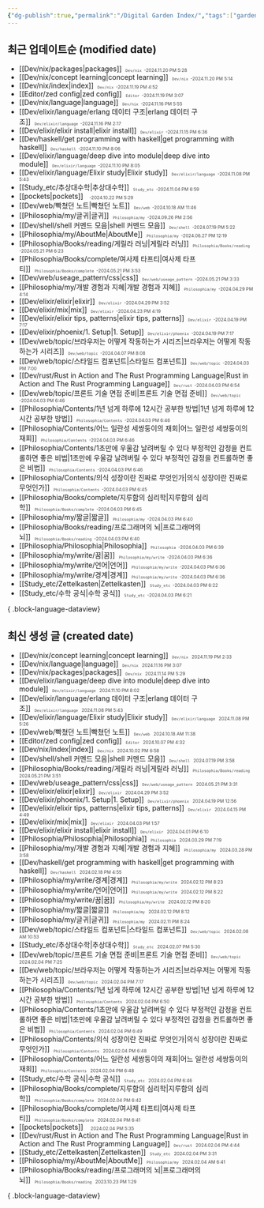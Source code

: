 ```yaml
---
{"dg-publish":true,"permalink":"/Digital Garden Index/","tags":["gardenEntry"]}
---
```




## 최근 업데이트순 (modified date)
- [[Dev/nix/packages\|packages]]<span style='font-size:0.65em; margin-left: 0.5rem;opacity:0.8;vertical-align: bottom;'>`Dev/nix `-2024.11.20 PM 5:28 </span>
- [[Dev/nix/concept learning\|concept learning]]<span style='font-size:0.65em; margin-left: 0.5rem;opacity:0.8;vertical-align: bottom;'>`Dev/nix `-2024.11.20 PM 5:14 </span>
- [[Dev/nix/index\|index]]<span style='font-size:0.65em; margin-left: 0.5rem;opacity:0.8;vertical-align: bottom;'>`Dev/nix `-2024.11.19 PM 4:52 </span>
- [[Editor/zed config\|zed config]]<span style='font-size:0.65em; margin-left: 0.5rem;opacity:0.8;vertical-align: bottom;'>`Editor `-2024.11.19 PM 3:07 </span>
- [[Dev/nix/language\|language]]<span style='font-size:0.65em; margin-left: 0.5rem;opacity:0.8;vertical-align: bottom;'>`Dev/nix `-2024.11.16 PM 5:55 </span>
- [[Dev/elixir/language/erlang 데이터 구조\|erlang 데이터 구조]]<span style='font-size:0.65em; margin-left: 0.5rem;opacity:0.8;vertical-align: bottom;'>`Dev/elixir/language `-2024.11.16 PM 2:17 </span>
- [[Dev/elixir/elixir install\|elixir install]]<span style='font-size:0.65em; margin-left: 0.5rem;opacity:0.8;vertical-align: bottom;'>`Dev/elixir `-2024.11.15 PM 6:36 </span>
- [[Dev/haskell/get programming with haskell\|get programming with haskell]]<span style='font-size:0.65em; margin-left: 0.5rem;opacity:0.8;vertical-align: bottom;'>`Dev/haskell `-2024.11.10 PM 8:06 </span>
- [[Dev/elixir/language/deep dive into module\|deep dive into module]]<span style='font-size:0.65em; margin-left: 0.5rem;opacity:0.8;vertical-align: bottom;'>`Dev/elixir/language `-2024.11.10 PM 8:05 </span>
- [[Dev/elixir/language/Elixir study\|Elixir study]]<span style='font-size:0.65em; margin-left: 0.5rem;opacity:0.8;vertical-align: bottom;'>`Dev/elixir/language `-2024.11.08 PM 5:43 </span>
- [[Study_etc/추상대수학\|추상대수학]]<span style='font-size:0.65em; margin-left: 0.5rem;opacity:0.8;vertical-align: bottom;'>`Study_etc `-2024.11.04 PM 6:59 </span>
- [[pockets\|pockets]]<span style='font-size:0.65em; margin-left: 0.5rem;opacity:0.8;vertical-align: bottom;'>` `-2024.10.22 PM 5:29 </span>
- [[Dev/web/빡쳤던 노트\|빡쳤던 노트]]<span style='font-size:0.65em; margin-left: 0.5rem;opacity:0.8;vertical-align: bottom;'>`Dev/web `-2024.10.18 AM 11:46 </span>
- [[Philosophia/my/글귀\|글귀]]<span style='font-size:0.65em; margin-left: 0.5rem;opacity:0.8;vertical-align: bottom;'>`Philosophia/my `-2024.09.26 PM 2:56 </span>
- [[Dev/shell/shell 커멘드 모음\|shell 커멘드 모음]]<span style='font-size:0.65em; margin-left: 0.5rem;opacity:0.8;vertical-align: bottom;'>`Dev/shell `-2024.07.19 PM 5:22 </span>
- [[Philosophia/my/AboutMe\|AboutMe]]<span style='font-size:0.65em; margin-left: 0.5rem;opacity:0.8;vertical-align: bottom;'>`Philosophia/my `-2024.06.27 PM 12:19 </span>
- [[Philosophia/Books/reading/게릴라 러닝\|게릴라 러닝]]<span style='font-size:0.65em; margin-left: 0.5rem;opacity:0.8;vertical-align: bottom;'>`Philosophia/Books/reading `-2024.05.21 PM 6:23 </span>
- [[Philosophia/Books/complete/여사제 타프티\|여사제 타프티]]<span style='font-size:0.65em; margin-left: 0.5rem;opacity:0.8;vertical-align: bottom;'>`Philosophia/Books/complete `-2024.05.21 PM 3:53 </span>
- [[Dev/web/useage_pattern/css\|css]]<span style='font-size:0.65em; margin-left: 0.5rem;opacity:0.8;vertical-align: bottom;'>`Dev/web/useage_pattern `-2024.05.21 PM 3:33 </span>
- [[Philosophia/my/개발 경험과 지혜\|개발 경험과 지혜]]<span style='font-size:0.65em; margin-left: 0.5rem;opacity:0.8;vertical-align: bottom;'>`Philosophia/my `-2024.04.29 PM 4:14 </span>
- [[Dev/elixir/elixir\|elixir]]<span style='font-size:0.65em; margin-left: 0.5rem;opacity:0.8;vertical-align: bottom;'>`Dev/elixir `-2024.04.29 PM 3:52 </span>
- [[Dev/elixir/mix\|mix]]<span style='font-size:0.65em; margin-left: 0.5rem;opacity:0.8;vertical-align: bottom;'>`Dev/elixir `-2024.04.23 PM 4:19 </span>
- [[Dev/elixir/elixir tips, patterns\|elixir tips, patterns]]<span style='font-size:0.65em; margin-left: 0.5rem;opacity:0.8;vertical-align: bottom;'>`Dev/elixir `-2024.04.19 PM 7:17 </span>
- [[Dev/elixir/phoenix/1. Setup\|1. Setup]]<span style='font-size:0.65em; margin-left: 0.5rem;opacity:0.8;vertical-align: bottom;'>`Dev/elixir/phoenix `-2024.04.19 PM 7:17 </span>
- [[Dev/web/topic/브라우저는 어떻게 작동하는가 시리즈\|브라우저는 어떻게 작동하는가 시리즈]]<span style='font-size:0.65em; margin-left: 0.5rem;opacity:0.8;vertical-align: bottom;'>`Dev/web/topic `-2024.04.07 PM 8:08 </span>
- [[Dev/web/topic/스타일드 컴포넌트\|스타일드 컴포넌트]]<span style='font-size:0.65em; margin-left: 0.5rem;opacity:0.8;vertical-align: bottom;'>`Dev/web/topic `-2024.04.03 PM 7:00 </span>
- [[Dev/rust/Rust in Action and The Rust Programming Language\|Rust in Action and The Rust Programming Language]]<span style='font-size:0.65em; margin-left: 0.5rem;opacity:0.8;vertical-align: bottom;'>`Dev/rust `-2024.04.03 PM 6:54 </span>
- [[Dev/web/topic/프론트 기술 면접 준비\|프론트 기술 면접 준비]]<span style='font-size:0.65em; margin-left: 0.5rem;opacity:0.8;vertical-align: bottom;'>`Dev/web/topic `-2024.04.03 PM 6:46 </span>
- [[Philosophia/Contents/1년 넘게 하루에 12시간 공부한 방법\|1년 넘게 하루에 12시간 공부한 방법]]<span style='font-size:0.65em; margin-left: 0.5rem;opacity:0.8;vertical-align: bottom;'>`Philosophia/Contents `-2024.04.03 PM 6:46 </span>
- [[Philosophia/Contents/어느 일란성 세쌍둥이의 재회\|어느 일란성 세쌍둥이의 재회]]<span style='font-size:0.65em; margin-left: 0.5rem;opacity:0.8;vertical-align: bottom;'>`Philosophia/Contents `-2024.04.03 PM 6:46 </span>
- [[Philosophia/Contents/1초만에 우울감 날려버릴 수 있다 부정적인 감정을 컨트롤하면 좋은 비법\|1초만에 우울감 날려버릴 수 있다 부정적인 감정을 컨트롤하면 좋은 비법]]<span style='font-size:0.65em; margin-left: 0.5rem;opacity:0.8;vertical-align: bottom;'>`Philosophia/Contents `-2024.04.03 PM 6:46 </span>
- [[Philosophia/Contents/의식 성장이란 진짜로 무엇인가\|의식 성장이란 진짜로 무엇인가]]<span style='font-size:0.65em; margin-left: 0.5rem;opacity:0.8;vertical-align: bottom;'>`Philosophia/Contents `-2024.04.03 PM 6:45 </span>
- [[Philosophia/Books/complete/지루함의 심리학\|지루함의 심리학]]<span style='font-size:0.65em; margin-left: 0.5rem;opacity:0.8;vertical-align: bottom;'>`Philosophia/Books/complete `-2024.04.03 PM 6:45 </span>
- [[Philosophia/my/짧글\|짧글]]<span style='font-size:0.65em; margin-left: 0.5rem;opacity:0.8;vertical-align: bottom;'>`Philosophia/my `-2024.04.03 PM 6:40 </span>
- [[Philosophia/Books/reading/프로그래머의 뇌\|프로그래머의 뇌]]<span style='font-size:0.65em; margin-left: 0.5rem;opacity:0.8;vertical-align: bottom;'>`Philosophia/Books/reading `-2024.04.03 PM 6:40 </span>
- [[Philosophia/Philosophia\|Philosophia]]<span style='font-size:0.65em; margin-left: 0.5rem;opacity:0.8;vertical-align: bottom;'>`Philosophia `-2024.04.03 PM 6:39 </span>
- [[Philosophia/my/write/꿈\|꿈]]<span style='font-size:0.65em; margin-left: 0.5rem;opacity:0.8;vertical-align: bottom;'>`Philosophia/my/write `-2024.04.03 PM 6:36 </span>
- [[Philosophia/my/write/언어\|언어]]<span style='font-size:0.65em; margin-left: 0.5rem;opacity:0.8;vertical-align: bottom;'>`Philosophia/my/write `-2024.04.03 PM 6:36 </span>
- [[Philosophia/my/write/경계\|경계]]<span style='font-size:0.65em; margin-left: 0.5rem;opacity:0.8;vertical-align: bottom;'>`Philosophia/my/write `-2024.04.03 PM 6:36 </span>
- [[Study_etc/Zettelkasten\|Zettelkasten]]<span style='font-size:0.65em; margin-left: 0.5rem;opacity:0.8;vertical-align: bottom;'>`Study_etc `-2024.04.03 PM 6:22 </span>
- [[Study_etc/수학 공식\|수학 공식]]<span style='font-size:0.65em; margin-left: 0.5rem;opacity:0.8;vertical-align: bottom;'>`Study_etc `-2024.04.03 PM 6:21 </span>

{ .block-language-dataview}

## 최신 생성 글 (created date)
- [[Dev/nix/concept learning\|concept learning]]<span style='font-size:0.65em; margin-left: 0.5rem;opacity:0.8;vertical-align: bottom;'>`Dev/nix ` 2024.11.19 PM 2:33 </span>
- [[Dev/nix/language\|language]]<span style='font-size:0.65em; margin-left: 0.5rem;opacity:0.8;vertical-align: bottom;'>`Dev/nix ` 2024.11.16 PM 3:07 </span>
- [[Dev/nix/packages\|packages]]<span style='font-size:0.65em; margin-left: 0.5rem;opacity:0.8;vertical-align: bottom;'>`Dev/nix ` 2024.11.14 PM 5:29 </span>
- [[Dev/elixir/language/deep dive into module\|deep dive into module]]<span style='font-size:0.65em; margin-left: 0.5rem;opacity:0.8;vertical-align: bottom;'>`Dev/elixir/language ` 2024.11.10 PM 8:02 </span>
- [[Dev/elixir/language/erlang 데이터 구조\|erlang 데이터 구조]]<span style='font-size:0.65em; margin-left: 0.5rem;opacity:0.8;vertical-align: bottom;'>`Dev/elixir/language ` 2024.11.08 PM 5:43 </span>
- [[Dev/elixir/language/Elixir study\|Elixir study]]<span style='font-size:0.65em; margin-left: 0.5rem;opacity:0.8;vertical-align: bottom;'>`Dev/elixir/language ` 2024.11.08 PM 5:26 </span>
- [[Dev/web/빡쳤던 노트\|빡쳤던 노트]]<span style='font-size:0.65em; margin-left: 0.5rem;opacity:0.8;vertical-align: bottom;'>`Dev/web ` 2024.10.18 AM 11:38 </span>
- [[Editor/zed config\|zed config]]<span style='font-size:0.65em; margin-left: 0.5rem;opacity:0.8;vertical-align: bottom;'>`Editor ` 2024.10.07 PM 4:32 </span>
- [[Dev/nix/index\|index]]<span style='font-size:0.65em; margin-left: 0.5rem;opacity:0.8;vertical-align: bottom;'>`Dev/nix ` 2024.10.02 PM 6:58 </span>
- [[Dev/shell/shell 커멘드 모음\|shell 커멘드 모음]]<span style='font-size:0.65em; margin-left: 0.5rem;opacity:0.8;vertical-align: bottom;'>`Dev/shell ` 2024.07.19 PM 3:58 </span>
- [[Philosophia/Books/reading/게릴라 러닝\|게릴라 러닝]]<span style='font-size:0.65em; margin-left: 0.5rem;opacity:0.8;vertical-align: bottom;'>`Philosophia/Books/reading ` 2024.05.21 PM 3:51 </span>
- [[Dev/web/useage_pattern/css\|css]]<span style='font-size:0.65em; margin-left: 0.5rem;opacity:0.8;vertical-align: bottom;'>`Dev/web/useage_pattern ` 2024.05.21 PM 3:31 </span>
- [[Dev/elixir/elixir\|elixir]]<span style='font-size:0.65em; margin-left: 0.5rem;opacity:0.8;vertical-align: bottom;'>`Dev/elixir ` 2024.04.29 PM 3:52 </span>
- [[Dev/elixir/phoenix/1. Setup\|1. Setup]]<span style='font-size:0.65em; margin-left: 0.5rem;opacity:0.8;vertical-align: bottom;'>`Dev/elixir/phoenix ` 2024.04.19 PM 12:56 </span>
- [[Dev/elixir/elixir tips, patterns\|elixir tips, patterns]]<span style='font-size:0.65em; margin-left: 0.5rem;opacity:0.8;vertical-align: bottom;'>`Dev/elixir ` 2024.04.15 PM 4:49 </span>
- [[Dev/elixir/mix\|mix]]<span style='font-size:0.65em; margin-left: 0.5rem;opacity:0.8;vertical-align: bottom;'>`Dev/elixir ` 2024.04.03 PM 1:57 </span>
- [[Dev/elixir/elixir install\|elixir install]]<span style='font-size:0.65em; margin-left: 0.5rem;opacity:0.8;vertical-align: bottom;'>`Dev/elixir ` 2024.04.01 PM 6:10 </span>
- [[Philosophia/Philosophia\|Philosophia]]<span style='font-size:0.65em; margin-left: 0.5rem;opacity:0.8;vertical-align: bottom;'>`Philosophia ` 2024.03.29 PM 7:19 </span>
- [[Philosophia/my/개발 경험과 지혜\|개발 경험과 지혜]]<span style='font-size:0.65em; margin-left: 0.5rem;opacity:0.8;vertical-align: bottom;'>`Philosophia/my ` 2024.03.28 PM 3:58 </span>
- [[Dev/haskell/get programming with haskell\|get programming with haskell]]<span style='font-size:0.65em; margin-left: 0.5rem;opacity:0.8;vertical-align: bottom;'>`Dev/haskell ` 2024.02.18 PM 4:55 </span>
- [[Philosophia/my/write/경계\|경계]]<span style='font-size:0.65em; margin-left: 0.5rem;opacity:0.8;vertical-align: bottom;'>`Philosophia/my/write ` 2024.02.12 PM 8:23 </span>
- [[Philosophia/my/write/언어\|언어]]<span style='font-size:0.65em; margin-left: 0.5rem;opacity:0.8;vertical-align: bottom;'>`Philosophia/my/write ` 2024.02.12 PM 8:22 </span>
- [[Philosophia/my/write/꿈\|꿈]]<span style='font-size:0.65em; margin-left: 0.5rem;opacity:0.8;vertical-align: bottom;'>`Philosophia/my/write ` 2024.02.12 PM 8:20 </span>
- [[Philosophia/my/짧글\|짧글]]<span style='font-size:0.65em; margin-left: 0.5rem;opacity:0.8;vertical-align: bottom;'>`Philosophia/my ` 2024.02.12 PM 8:12 </span>
- [[Philosophia/my/글귀\|글귀]]<span style='font-size:0.65em; margin-left: 0.5rem;opacity:0.8;vertical-align: bottom;'>`Philosophia/my ` 2024.02.11 PM 8:24 </span>
- [[Dev/web/topic/스타일드 컴포넌트\|스타일드 컴포넌트]]<span style='font-size:0.65em; margin-left: 0.5rem;opacity:0.8;vertical-align: bottom;'>`Dev/web/topic ` 2024.02.08 AM 10:53 </span>
- [[Study_etc/추상대수학\|추상대수학]]<span style='font-size:0.65em; margin-left: 0.5rem;opacity:0.8;vertical-align: bottom;'>`Study_etc ` 2024.02.07 PM 5:30 </span>
- [[Dev/web/topic/프론트 기술 면접 준비\|프론트 기술 면접 준비]]<span style='font-size:0.65em; margin-left: 0.5rem;opacity:0.8;vertical-align: bottom;'>`Dev/web/topic ` 2024.02.04 PM 7:25 </span>
- [[Dev/web/topic/브라우저는 어떻게 작동하는가 시리즈\|브라우저는 어떻게 작동하는가 시리즈]]<span style='font-size:0.65em; margin-left: 0.5rem;opacity:0.8;vertical-align: bottom;'>`Dev/web/topic ` 2024.02.04 PM 7:17 </span>
- [[Philosophia/Contents/1년 넘게 하루에 12시간 공부한 방법\|1년 넘게 하루에 12시간 공부한 방법]]<span style='font-size:0.65em; margin-left: 0.5rem;opacity:0.8;vertical-align: bottom;'>`Philosophia/Contents ` 2024.02.04 PM 6:50 </span>
- [[Philosophia/Contents/1초만에 우울감 날려버릴 수 있다 부정적인 감정을 컨트롤하면 좋은 비법\|1초만에 우울감 날려버릴 수 있다 부정적인 감정을 컨트롤하면 좋은 비법]]<span style='font-size:0.65em; margin-left: 0.5rem;opacity:0.8;vertical-align: bottom;'>`Philosophia/Contents ` 2024.02.04 PM 6:49 </span>
- [[Philosophia/Contents/의식 성장이란 진짜로 무엇인가\|의식 성장이란 진짜로 무엇인가]]<span style='font-size:0.65em; margin-left: 0.5rem;opacity:0.8;vertical-align: bottom;'>`Philosophia/Contents ` 2024.02.04 PM 6:48 </span>
- [[Philosophia/Contents/어느 일란성 세쌍둥이의 재회\|어느 일란성 세쌍둥이의 재회]]<span style='font-size:0.65em; margin-left: 0.5rem;opacity:0.8;vertical-align: bottom;'>`Philosophia/Contents ` 2024.02.04 PM 6:48 </span>
- [[Study_etc/수학 공식\|수학 공식]]<span style='font-size:0.65em; margin-left: 0.5rem;opacity:0.8;vertical-align: bottom;'>`Study_etc ` 2024.02.04 PM 6:46 </span>
- [[Philosophia/Books/complete/지루함의 심리학\|지루함의 심리학]]<span style='font-size:0.65em; margin-left: 0.5rem;opacity:0.8;vertical-align: bottom;'>`Philosophia/Books/complete ` 2024.02.04 PM 6:42 </span>
- [[Philosophia/Books/complete/여사제 타프티\|여사제 타프티]]<span style='font-size:0.65em; margin-left: 0.5rem;opacity:0.8;vertical-align: bottom;'>`Philosophia/Books/complete ` 2024.02.04 PM 6:41 </span>
- [[pockets\|pockets]]<span style='font-size:0.65em; margin-left: 0.5rem;opacity:0.8;vertical-align: bottom;'>` ` 2024.02.04 PM 5:35 </span>
- [[Dev/rust/Rust in Action and The Rust Programming Language\|Rust in Action and The Rust Programming Language]]<span style='font-size:0.65em; margin-left: 0.5rem;opacity:0.8;vertical-align: bottom;'>`Dev/rust ` 2024.02.04 PM 4:44 </span>
- [[Study_etc/Zettelkasten\|Zettelkasten]]<span style='font-size:0.65em; margin-left: 0.5rem;opacity:0.8;vertical-align: bottom;'>`Study_etc ` 2024.02.04 PM 3:31 </span>
- [[Philosophia/my/AboutMe\|AboutMe]]<span style='font-size:0.65em; margin-left: 0.5rem;opacity:0.8;vertical-align: bottom;'>`Philosophia/my ` 2024.02.04 AM 6:41 </span>
- [[Philosophia/Books/reading/프로그래머의 뇌\|프로그래머의 뇌]]<span style='font-size:0.65em; margin-left: 0.5rem;opacity:0.8;vertical-align: bottom;'>`Philosophia/Books/reading ` 2023.10.23 PM 1:29 </span>

{ .block-language-dataview}
